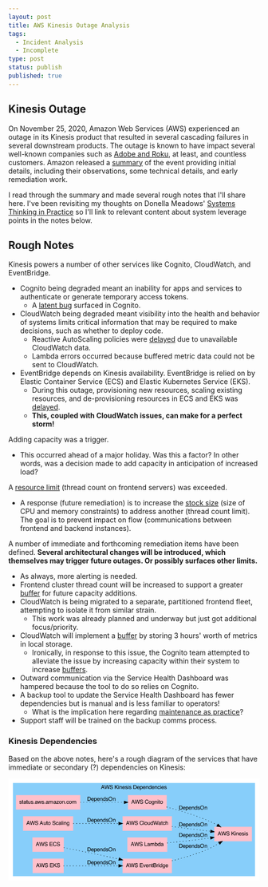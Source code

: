 ```yaml
---
layout: post
title: AWS Kinesis Outage Analysis
tags:
  - Incident Analysis
  - Incomplete
type: post
status: publish
published: true
---
```


## Kinesis Outage

On November 25, 2020, Amazon Web Services (AWS) experienced an outage in its
Kinesis product that resulted in several cascading failures in several
downstream products. The outage is known to have impact several well-known
companies such as
[Adobe and Roku](https://www.engadget.com/amazon-web-services-aws-outage-180852407.html),
at least, and countless customers. Amazon released a
[summary](https://aws.amazon.com/message/11201/) of the event providing initial
details, including their observations, some technical details, and early
remediation work.

I read through the summary and made several rough notes that I'll share here.
I've been revisiting my thoughts on Donella Meadows'
[Systems Thinking in Practice](https://ryanfrantz.com/posts/systems-thinking-in-practice.html)
so I'll link to relevant content about system leverage points in the notes
below.

## Rough Notes

Kinesis powers a number of other services like Cognito, CloudWatch, and
EventBridge.
- Cognito being degraded meant an inability for apps and services to
  authenticate or generate temporary access tokens.
    - A [latent bug](https://how.complexsystems.fail/#4) surfaced in Cognito.
- CloudWatch being degraded meant visibility into the health and behavior of
  systems limits critical information that may be required to make decisions,
  such as whether to deploy code.
    - Reactive AutoScaling policies were
[delayed](https://ryanfrantz.com/posts/systems-thinking-in-practice.html#9-delays)
      due to unavailable CloudWatch data.
    - Lambda errors occurred because buffered metric data could not be sent to
      CloudWatch.
- EventBridge depends on Kinesis availability. EventBridge is relied on by
  Elastic Container Service (ECS) and Elastic Kubernetes Service (EKS).
  - During this outage, provisioning new resources, scaling existing resources,
    and de-provisioning resources in ECS and EKS was
[delayed](https://ryanfrantz.com/posts/systems-thinking-in-practice.html#9-delays).
  - **This, coupled with CloudWatch issues, can make for a perfect storm!**

Adding capacity was a trigger.

- This occurred ahead of a major holiday. Was this a factor? In other words, was
  a decision made to add capacity in anticipation of increased load?

A [resource limit](https://ryanfrantz.com/posts/systems-thinking-in-practice.html#12-numbers)
(thread count on frontend servers) was exceeded.
  - A response (future remediation) is to increase the
[stock size](https://ryanfrantz.com/posts/systems-thinking-in-practice.html#10-stock-and-flow-structures)
(size of CPU and memory constraints) to address another (thread count limit).
The goal is to prevent impact on flow (communications between frontend and
backend instances).

A number of immediate and forthcoming remediation items have been defined.
**Several architectural changes will be introduced, which themselves may trigger
future outages. Or possibly surfaces other limits.**

- As always, more alerting is needed.
- Frontend cluster thread count will be increased to support a greater
[buffer](https://ryanfrantz.com/posts/systems-thinking-in-practice.html#11-buffers)
  for future capacity additions.
- CloudWatch is being migrated to a separate, partitioned frontend fleet,
  attempting to isolate it from similar strain.
  - This work was already planned and underway but just got additional focus/priority.
- CloudWatch will implement a
[buffer](https://ryanfrantz.com/posts/systems-thinking-in-practice.html#11-buffers)
by storing 3 hours' worth of metrics in local storage.
    - Ironically, in response to this issue, the Cognito team attempted to
      alleviate the issue by increasing capacity within their system to increase
      [buffers](https://ryanfrantz.com/posts/systems-thinking-in-practice.html#11-buffers).
- Outward communication via the Service Health Dashboard was hampered
      because the tool to do so relies on Cognito.
 - A backup tool to update the Service Health Dashboard has fewer dependencies
   but is manual and is less familiar to operators!
    - What is the implication here regarding
      [maintenance as practice](https://ryanfrantz.com/posts/maintenance-as-practice.html)?
 - Support staff will be trained on the backup comms process.

### Kinesis Dependencies

Based on the above notes, here's a rough diagram of the services that have
immediate or secondary (?) dependencies on Kinesis:

![AWS Kinesis Dependencies](/images/aws_kinesis_outage.png)
